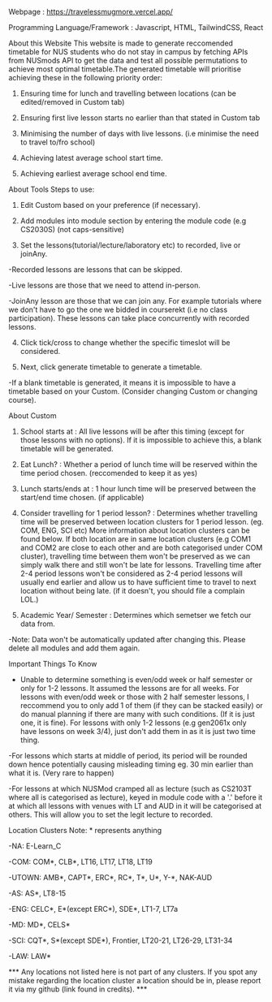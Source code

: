 Webpage : https://travelessmugmore.vercel.app/

Programming Language/Framework : Javascript, HTML, TailwindCSS, React


About this Website
This website is made to generate reccomended timetable for NUS students who do not stay in campus by fetching APIs from NUSmods API to get the data and test all possible permutations to achieve most optimal timetable.The generated timetable will prioritise achieving these in the following priority order:

1. Ensuring time for lunch and travelling between locations (can be edited/removed in Custom tab)

2. Ensuring first live lesson starts no earlier than that stated in Custom tab

3. Minimising the number of days with live lessons. (i.e minimise the need to travel to/fro school)

4. Achieving latest average school start time.

5. Achieving earliest average school end time.

About Tools
Steps to use:

1. Edit Custom based on your preference (if necessary).

2. Add modules into module section by entering the module code (e.g CS2030S) (not caps-sensitive)

3. Set the lessons(tutorial/lecture/laboratory etc) to recorded, live or joinAny.

-Recorded lessons are lessons that can be skipped.

-Live lessons are those that we need to attend in-person.

-JoinAny lesson are those that we can join any. For example tutorials where we don't have to go the one we bidded in courserekt (i.e no class participation). These lessons can take place concurrently with recorded lessons.

4. Click tick/cross to change whether the specific timeslot will be considered.

5. Next, click generate timetable to generate a timetable.

-If a blank timetable is generated, it means it is impossible to have a timetable based on your Custom. (Consider changing Custom or changing course).

About Custom
1. School starts at : All live lessons will be after this timing (except for those lessons with no options). If it is impossible to achieve this, a blank timetable will be generated.

2. Eat Lunch? : Whether a period of lunch time will be reserved within the time period chosen. (reccomended to keep it as yes)

3. Lunch starts/ends at : 1 hour lunch time will be preserved between the start/end time chosen. (if applicable)

4. Consider travelling for 1 period lesson? : Determines whether travelling time will be preserved between location clusters for 1 period lesson. (eg. COM, ENG, SCI etc) More information about location clusters can be found below. If both location are in same location clusters (e.g COM1 and COM2 are close to each other and are both categorised under COM cluster), travelling time between them won't be preserved as we can simply walk there and still won't be late for lessons. Travelling time after 2-4 period lessons won't be considered as 2-4 period lessons will usually end earlier and allow us to have sufficient time to travel to next location without being late. (if it doesn't, you should file a complain LOL.)

5. Academic Year/ Semester : Determines which semetser we fetch our data from.

-Note: Data won't be automatically updated after changing this. Please delete all modules and add them again.

Important Things To Know
- Unable to determine something is even/odd week or half semester or only for 1-2 lessons. It assumed the lessons are for all weeks. For lessons with even/odd week or those with 2 half semester lessons, I reccommend you to only add 1 of them (if they can be stacked easily) or do manual planning if there are many with such conditions. (If it is just one, it is fine). For lessons with only 1-2 lessons (e.g gen2061x only have lessons on week 3/4), just don't add them in as it is just two time thing.

-For lessons which starts at middle of period, its period will be rounded down hence potentially causing misleading timing eg. 30 min earlier than what it is. (Very rare to happen)

-For lessons at which NUSMod cramped all as lecture (such as CS2103T where all is categorised as lecture), keyed in module code with a '.' before it at which all lessons with venues with LT and AUD in it will be categorised at others. This will allow you to set the legit lecture to recorded.

Location Clusters
Note: * represents anything

-NA: E-Learn_C

-COM: COM*, CLB*, LT16, LT17, LT18, LT19

-UTOWN: AMB*, CAPT*, ERC*, RC*, T*, U*, Y-*, NAK-AUD

-AS: AS*, LT8-15

-ENG: CELC*, E*(except ERC*), SDE*, LT1-7, LT7a

-MD: MD*, CELS*

-SCI: CQT*, S*(except SDE*), Frontier, LT20-21, LT26-29, LT31-34

-LAW: LAW*

*** Any locations not listed here is not part of any clusters. If you spot any mistake regarding the location cluster a location should be in, please report it via my github (link found in credits). ***
